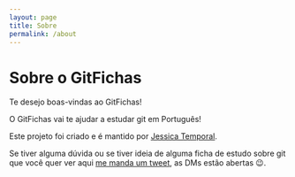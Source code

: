 ```yaml
---
layout: page
title: Sobre
permalink: /about
---
```


# Sobre o GitFichas

Te desejo boas-vindas ao GitFichas!

O GitFichas vai te ajudar a estudar git em Português!

Este projeto foi criado e é mantido por [Jessica Temporal](https://jtemporal.com/).

Se tiver alguma dúvida ou se tiver ideia de alguma ficha de estudo sobre git que você quer ver aqui [me manda um tweet](https://twitter.com/jesstemporal), as DMs estão abertas 😉.

<!--
Esse tema foi criado por [LeNPaul](https://github.com/LeNPaul) e você pode achar [o código fonte para o tema aqui](https://github.com/LeNPaul/portfolio-jekyll-theme/).
-->

